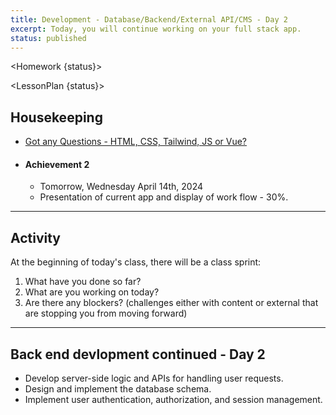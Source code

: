 ```yaml
---
title: Development - Database/Backend/External API/CMS - Day 2
excerpt: Today, you will continue working on your full stack app.
status: published
---
```


<script>
	import Homework from "$lib/components/Homework.svelte";
	import LessonPlan from "$lib/components/LessonPlan.svelte";
	import Achievement from "$lib/components/Achievement.svelte";
</script>

<Homework {status}>

</Homework>

<LessonPlan {status}>

<h2> Housekeeping </h2>

- [Got any Questions - HTML, CSS, Tailwind, JS or Vue? ](https://ideaboardz.com/for/CPNT-265/5239734)

- #### Achievement 2
	- Tomorrow, Wednesday April 14th, 2024
	- Presentation of current app and display of work flow - 30%.

---

<h2>Activity</h2>

At the beginning of today's class, there will be a class sprint:

1. What have you done so far?
2. What are you working on today?
3. Are there any blockers? (challenges either with content or external that are stopping you from moving forward)

---

<h2> Back end devlopment continued - Day 2 </h2>

- Develop server-side logic and APIs for handling user requests.
- Design and implement the database schema.
- Implement user authentication, authorization, and session management.

</LessonPlan>
